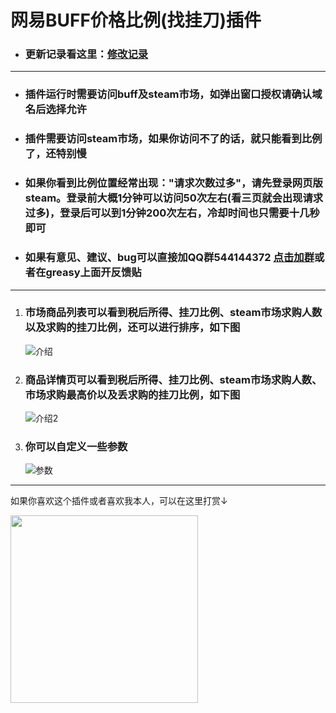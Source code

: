 # 网易BUFF价格比例(找挂刀)插件

* ### **更新记录看这里：[修改记录](https://gitee.com/pronax/buffMarketHelper/commits/master)**

---

* ### 插件运行时需要访问buff及steam市场，如弹出窗口授权请确认域名后选择允许

* ### 插件需要访问steam市场，如果你访问不了的话，就只能看到比例了，还特别慢

* ### **如果你看到比例位置经常出现："请求次数过多"，请先登录网页版steam。登录前大概1分钟可以访问50次左右(看三页就会出现请求过多)，登录后可以到1分钟200次左右，冷却时间也只需要十几秒即可**

* ### 如果有意见、建议、bug可以直接加QQ群544144372 [点击加群](https://jq.qq.com/?_wv=1027&k=U8mqorxQ)或者在greasy上面开反馈贴

---

1. ### 市场商品列表可以看到税后所得、挂刀比例、steam市场求购人数以及求购的挂刀比例，还可以进行排序，如下图 
   ![介绍](https://gitee.com/pronax/buffMarketHelper/raw/master/%E4%BB%8B%E7%BB%8D1.png)    
2. ### 商品详情页可以看到税后所得、挂刀比例、steam市场求购人数、市场求购最高价以及丢求购的挂刀比例，如下图  
   ![介绍2](https://gitee.com/pronax/buffMarketHelper/raw/master/%E4%BB%8B%E7%BB%8D2.png)
3. ### 你可以自定义一些参数  
   ![参数](https://gitee.com/pronax/buffMarketHelper/raw/master/%E4%BB%8B%E7%BB%8D3.png)

---

如果你喜欢这个插件或者喜欢我本人，可以在这里打赏↓

<img src="https://gitee.com/pronax/self-use-oil-warehouse/raw/master/donate.png"  height="300" width="300">